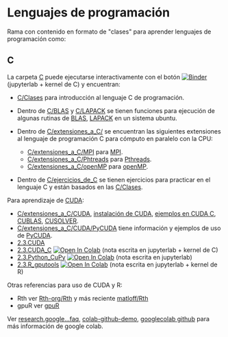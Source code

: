 # Lenguajes de programación

Rama con contenido en formato de "clases" para aprender lenguajes de programación como:

## C

La carpeta [C](C) puede ejecutarse interactivamente con el botón [![Binder](https://mybinder.org/badge_logo.svg)](https://mybinder.org/v2/gh/palmoreck/programming-languages/jupyterlab_c_kernel?urlpath=lab/tree/C/) (jupyterlab + kernel de C) y encuentran:

* [C/Clases](C/clases) para introducción al lenguaje C de programación.

* Dentro de [C/BLAS](C/BLAS) y [C/LAPACK](C/LAPACK) se tienen funciones para ejecución de algunas rutinas de [BLAS](http://www.netlib.org/blas/), [LAPACK](http://www.netlib.org/lapack/) en un sistema ubuntu.

* Dentro de [C/extensiones_a_C/](C/extensiones_a_C) se encuentran las siguientes extensiones al lenguaje de programación C para cómputo en paralelo con la CPU: 

    * [C/extensiones_a_C/MPI](C/extensiones_a_C/MPI) para [MPI](http://mpi-forum.org/).
    * [C/extensiones_a_C/Phtreads](C/extensiones_a_C/Pthreads) para [Pthreads](https://computing.llnl.gov/tutorials/pthreads/).
    * [C/extensiones_a_C/openMP](C/extensiones_a_C/openMP) para [openMP](http://www.openmp.org/).
        
* Dentro de [C/ejercicios_de_C](C/ejercicios_de_C) se tienen ejercicios para practicar en el lenguaje C y están basados en las [C/Clases](C/clases).

Para aprendizaje de [CUDA](https://docs.nvidia.com/cuda/cuda-c-programming-guide/):

* [C/extensiones_a_C/CUDA](C/extensiones_a_C/CUDA), [instalación de CUDA](C/extensiones_a_C/CUDA/instalacion), [ejemplos en CUDA C](C/extensiones_a_C/CUDA/ejemplos/), [CUBLAS](C/extensiones_a_C/CUDA/CUBLAS/), [CUSOLVER](C/extensiones_a_C/CUDA/CUSOLVER/).  
* [C/extensiones_a_C/CUDA/PyCUDA](C/extensiones_a_C/CUDA/PyCUDA) tiene información y ejemplos de uso de [PyCUDA](https://documen.tician.de/pycuda/).
* [2.3.CUDA](https://github.com/ITAM-DS/analisis-numerico-computo-cientifico/blob/old-master/temas/II.computo_paralelo/2.3.CUDA.ipynb) 
* [2.3.CUDA_C](https://github.com/ITAM-DS/analisis-numerico-computo-cientifico/blob/old-master/temas/II.computo_paralelo/2.3.CUDA_C.ipynb) [![Open In Colab](https://colab.research.google.com/assets/colab-badge.svg)](https://colab.research.google.com/github/ITAM-DS/analisis-numerico-computo-cientifico/blob/old-master/temas/II.computo_paralelo/2.3.CUDA_C.ipynb) (nota escrita en jupyterlab + kernel de C)
* [2.3.Python_CuPy](https://github.com/ITAM-DS/analisis-numerico-computo-cientifico/blob/old-master/temas/II.computo_paralelo/2.3.Python_CuPy.ipynb) [![Open In Colab](https://colab.research.google.com/assets/colab-badge.svg)](https://colab.research.google.com/github/ITAM-DS/analisis-numerico-computo-cientifico/blob/old-master/temas/II.computo_paralelo/2.3.Python_CuPy.ipynb) (nota escrita en jupyterlab)
* [2.3.R_gputools](https://github.com/ITAM-DS/analisis-numerico-computo-cientifico/blob/old-master/temas/II.computo_paralelo/2.3.R_gputools.ipynb) [![Open In Colab](https://colab.research.google.com/assets/colab-badge.svg)](https://colab.research.google.com/github/ITAM-DS/analisis-numerico-computo-cientifico/blob/old-master/temas/II.computo_paralelo/2.3.R_gputools.ipynb) (nota escrita en jupyterlab + kernel de R)

Otras referencias para uso de CUDA y R:

* Rth ver [Rth-org/Rth](https://github.com/Rth-org/Rth) y más reciente [matloff/Rth](https://github.com/matloff/Rth)
* gpuR ver [gpuR](https://github.com/cdeterman/gpuR)


Ver [research.google...faq](https://research.google.com/colaboratory/faq.html), [colab-github-demo](https://github.com/googlecolab/colabtools/blob/master/notebooks/colab-github-demo.ipynb), [googlecolab github](https://github.com/googlecolab/colabtools) para más información de google colab.
